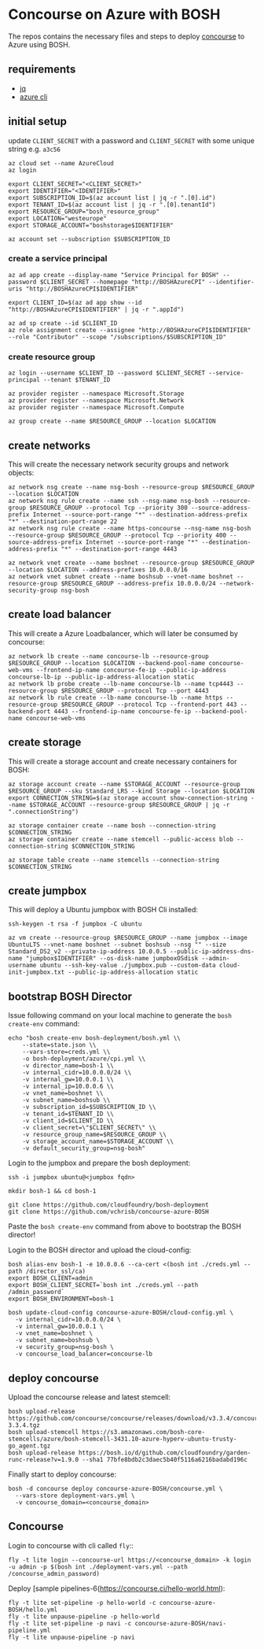 # Concourse on Azure with BOSH

The repos contains the necessary files and steps to deploy [concourse](https://concourse.ci) to Azure using BOSH.

## requirements

* [jq](https://stedolan.github.io/jq/)
* [azure cli](https://github.com/Azure/azure-cli)

## initial setup

update `CLIENT_SECRET` with a password and `CLIENT_SECRET` with some unique string e.g. `a3c56`

```
az cloud set --name AzureCloud
az login

export CLIENT_SECRET="<CLIENT_SECRET>"
export IDENTIFIER="<IDENTIFIER>"
export SUBSCRIPTION_ID=$(az account list | jq -r ".[0].id")
export TENANT_ID=$(az account list | jq -r ".[0].tenantId")
export RESOURCE_GROUP="bosh_resource_group"
export LOCATION="westeurope"
export STORAGE_ACCOUNT="boshstorage$IDENTIFIER"

az account set --subscription $SUBSCRIPTION_ID
```

### create a service principal
```
az ad app create --display-name "Service Principal for BOSH" --password $CLIENT_SECRET --homepage "http://BOSHAzureCPI" --identifier-uris "http://BOSHAzureCPI$IDENTIFIER"

export CLIENT_ID=$(az ad app show --id "http://BOSHAzureCPI$IDENTIFIER" | jq -r ".appId")

az ad sp create --id $CLIENT_ID
az role assignment create --assignee "http://BOSHAzureCPI$IDENTIFIER" --role "Contributor" --scope "/subscriptions/$SUBSCRIPTION_ID"
```

### create resource group
```
az login --username $CLIENT_ID --password $CLIENT_SECRET --service-principal --tenant $TENANT_ID

az provider register --namespace Microsoft.Storage
az provider register --namespace Microsoft.Network
az provider register --namespace Microsoft.Compute

az group create --name $RESOURCE_GROUP --location $LOCATION
```

## create networks

This will create the necessary network security groups and network objects:

```
az network nsg create --name nsg-bosh --resource-group $RESOURCE_GROUP --location $LOCATION
az network nsg rule create --name ssh --nsg-name nsg-bosh --resource-group $RESOURCE_GROUP --protocol Tcp --priority 300 --source-address-prefix Internet --source-port-range "*" --destination-address-prefix "*" --destination-port-range 22
az network nsg rule create --name https-concourse --nsg-name nsg-bosh --resource-group $RESOURCE_GROUP --protocol Tcp --priority 400 --source-address-prefix Internet --source-port-range "*" --destination-address-prefix "*" --destination-port-range 4443

az network vnet create --name boshnet --resource-group $RESOURCE_GROUP --location $LOCATION --address-prefixes 10.0.0.0/16
az network vnet subnet create --name boshsub --vnet-name boshnet --resource-group $RESOURCE_GROUP --address-prefix 10.0.0.0/24 --network-security-group nsg-bosh
```

## create load balancer

This will create a Azure Loadbalancer, which will later be consumed by concourse:

```
az network lb create --name concourse-lb --resource-group $RESOURCE_GROUP --location $LOCATION --backend-pool-name concourse-web-vms --frontend-ip-name concourse-fe-ip --public-ip-address concourse-lb-ip --public-ip-address-allocation static
az network lb probe create --lb-name concourse-lb --name tcp4443 --resource-group $RESOURCE_GROUP --protocol Tcp --port 4443
az network lb rule create --lb-name concourse-lb --name https --resource-group $RESOURCE_GROUP --protocol Tcp --frontend-port 443 --backend-port 4443 --frontend-ip-name concourse-fe-ip --backend-pool-name concourse-web-vms
```

## create storage

This will create a storage account and create necessary containers for BOSH:

```
az storage account create --name $STORAGE_ACCOUNT --resource-group $RESOURCE_GROUP --sku Standard_LRS --kind Storage --location $LOCATION
export CONNECTION_STRING=$(az storage account show-connection-string --name $STORAGE_ACCOUNT --resource-group $RESOURCE_GROUP | jq -r ".connectionString")

az storage container create --name bosh --connection-string $CONNECTION_STRING
az storage container create --name stemcell --public-access blob --connection-string $CONNECTION_STRING

az storage table create --name stemcells --connection-string $CONNECTION_STRING
```

## create jumpbox

This will deploy a Ubuntu jumpbox with BOSH Cli installed:

```
ssh-keygen -t rsa -f jumpbox -C ubuntu

az vm create --resource-group $RESOURCE_GROUP --name jumpbox --image UbuntuLTS --vnet-name boshnet --subnet boshsub --nsg "" --size Standard_DS2_v2 --private-ip-address 10.0.0.5 --public-ip-address-dns-name "jumpbox$IDENTIFIER" --os-disk-name jumpboxOSdisk --admin-username ubuntu --ssh-key-value ./jumpbox.pub --custom-data cloud-init-jumpbox.txt --public-ip-address-allocation static
```

## bootstrap BOSH Director

Issue following command on your local machine to generate the `bosh create-env` command:

```
echo "bosh create-env bosh-deployment/bosh.yml \\
    --state=state.json \\
    --vars-store=creds.yml \\
    -o bosh-deployment/azure/cpi.yml \\
    -v director_name=bosh-1 \\
    -v internal_cidr=10.0.0.0/24 \\
    -v internal_gw=10.0.0.1 \\
    -v internal_ip=10.0.0.6 \\
    -v vnet_name=boshnet \\
    -v subnet_name=boshsub \\
    -v subscription_id=$SUBSCRIPTION_ID \\
    -v tenant_id=$TENANT_ID \\
    -v client_id=$CLIENT_ID \\
    -v client_secret=\"$CLIENT_SECRET\" \\ 
    -v resource_group_name=$RESOURCE_GROUP \\
    -v storage_account_name=$STORAGE_ACCOUNT \\
    -v default_security_group=nsg-bosh"
```

Login to the jumpbox and prepare the bosh deployment:

```
ssh -i jumpbox ubuntu@<jumpbox fqdn>

mkdir bosh-1 && cd bosh-1

git clone https://github.com/cloudfoundry/bosh-deployment
git clone https://github.com/vchrisb/concourse-azure-BOSH
```

Paste the `bosh create-env` command from above to bootstrap the BOSH director!

Login to the BOSH director and upload the cloud-config:

```	
bosh alias-env bosh-1 -e 10.0.0.6 --ca-cert <(bosh int ./creds.yml --path /director_ssl/ca)
export BOSH_CLIENT=admin
export BOSH_CLIENT_SECRET=`bosh int ./creds.yml --path /admin_password`
export BOSH_ENVIRONMENT=bosh-1

bosh update-cloud-config concourse-azure-BOSH/cloud-config.yml \
  -v internal_cidr=10.0.0.0/24 \
  -v internal_gw=10.0.0.1 \
  -v vnet_name=boshnet \
  -v subnet_name=boshsub \
  -v security_group=nsg-bosh \
  -v concourse_load_balancer=concourse-lb
```

## deploy concourse

Upload the concourse release and latest stemcell:

```
bosh upload-release https://github.com/concourse/concourse/releases/download/v3.3.4/concourse-3.3.4.tgz
bosh upload-stemcell https://s3.amazonaws.com/bosh-core-stemcells/azure/bosh-stemcell-3431.10-azure-hyperv-ubuntu-trusty-go_agent.tgz
bosh upload-release https://bosh.io/d/github.com/cloudfoundry/garden-runc-release?v=1.9.0 --sha1 77bfe8bdb2c3daec5b40f5116a6216badabd196c
```

Finally start to deploy concourse:

```
bosh -d concourse deploy concourse-azure-BOSH/concourse.yml \
  --vars-store deployment-vars.yml \
  -v concourse_domain=<concourse_domain>
```

## Concourse

Login to concourse with cli called `fly`::

```
fly -t lite login --concourse-url https://<concourse_domain> -k login -u admin -p $(bosh int ./deployment-vars.yml --path /concourse_admin_password)
```

Deploy [sample pipelines-6(https://concourse.ci/hello-world.html):

```
fly -t lite set-pipeline -p hello-world -c concourse-azure-BOSH/hello.yml
fly -t lite unpause-pipeline -p hello-world
fly -t lite set-pipeline -p navi -c concourse-azure-BOSH/navi-pipeline.yml
fly -t lite unpause-pipeline -p navi
```